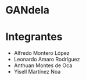 # GANdela

# Integrantes
- Alfredo Montero López
- Leonardo Amaro Rodríguez
- Anthuan Montes de Oca
- Yisell Martínez Noa
